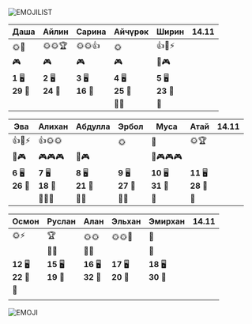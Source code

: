 ![EMOJILIST](EMOJILIST)

| Даша                   | Айлин                  | Сарина                 | Айчүрөк                | Ширин                  | 14.11 |
| ---------------------- | ---------------------- | ---------------------- | ---------------------- | ---------------------- | ----- |
| 🌞🏅️                  | 🌞🌞🏆                 | 🌞🌞👍                 | 🌞                     | 👍🧐⚡                  |       |
| 🎮                     | 🎮                     | 🎮                     | 🎮                     | 🔔🎮                   |       |
| **1** 🖥️<br>**29** 🏫 | **2** 🖥️<br>**24** 🏫 | **3** 🖥️<br>**16** 🏫 | **4** 🖥️<br>**25** 🏫 | **5** 🖥️<br>**23** 🏫 |       |
|                        |                        |                        | 👻👻                   | 👻                     |       |

| Эва                    | Алихан                 | Абдулла                | Эрбол                  | Муса                    | Атай                    | 14.11 |
| ---------------------- | ---------------------- | ---------------------- | ---------------------- | ----------------------- | ----------------------- | ----- |
| 👍🧐⚡                  | 👍🌞🌞                 |                        | 🌞                     | 💎                      | 🌞🏆                    |       |
| 🔔🎮                   | 🎮🎮🎮                 | 🔔🎮                   |                        | 🔔🎮🎮🎮                |                         |       |
| **6** 🖥️<br>**26** 🏫 | **7** 🖥️<br>**18** 🏫 | **8** 🖥️<br>**21** 🏫 | **9** 🖥️<br>**27** 🏫 | **10** 🖥️<br>**31** 🏫 | **11** 🖥️<br>**28** 🏫 |       |
|                        | 👻👻👻                 | 👻👻                   | 👻👻                   | 👻                      | 👻                      |       |

| Осмон                   | Руслан                  | Алан                    | Эльхан                  | Эмирхан                 | 14.11 |
| ----------------------- | ----------------------- | ----------------------- | ----------------------- | ----------------------- | ----- |
| 🌞⚡                     | 🏆<br>                  | 🌞🌞                    | 🌞🌞💎                  | 🔑                      |       |
|                         | 🔔👺                    | 🔔👺                    |                         | 🔔                      |       |
| **12** 🖥️<br>**22** 🏫 | **15** 🖥️<br>**19** 🏫 | **16** 🖥️<br>**32** 🏫 | **17** 🖥️<br>**20** 🏫 | **18** 🖥️<br>**30** 🏫 |       |
| 👻                      |                         |                         |                         |                         |       |
|                         |                         |                         |                         |                         |       |


![EMOJI](EMOJI)
